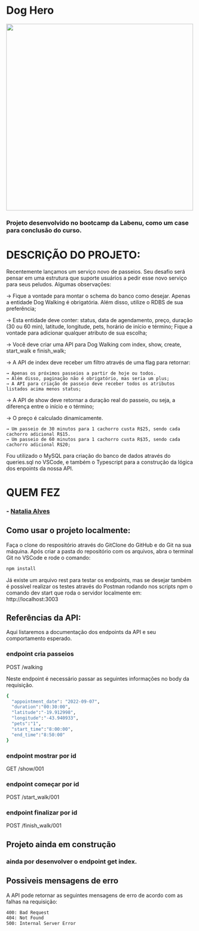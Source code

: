 # Dog Hero
<img src= "https://user-images.githubusercontent.com/89141117/189250932-ac883709-4e17-4220-9eab-84b3b02eb514.png" width="500">

### Projeto desenvolvido no bootcamp da Labenu, como um case para conclusão do curso.

# DESCRIÇÃO DO PROJETO:

Recentemente lançamos um serviço novo de passeios. Seu desafio será pensar em uma estrutura que suporte usuários a pedir esse novo serviço para seus peludos. Algumas observações:

→ Fique a vontade para montar o schema do banco como desejar. Apenas a entidade Dog Walking é obrigatória. Além disso, utilize o RDBS de sua preferência;

→ Esta entidade deve conter: status, data de agendamento, preço, duração (30 ou 60 min), latitude, longitude, pets, horário de início e término; Fique a vontade para adicionar qualquer atributo de sua escolha;

→ Você deve criar uma API para Dog Walking com index, show, create, start_walk e finish_walk;

→ A API de index deve receber um filtro através de uma flag para retornar:

    → Apenas os próximos passeios a partir de hoje ou todos.
    → Além disso, paginação não é obrigatório, mas seria um plus;
    → A API para criação de passeio deve receber todos os atributos listados acima menos status;

→ A API de show deve retornar a duração real do passeio, ou seja, a diferença entre o início e o término;

→ O preço é calculado dinamicamente.

    → Um passeio de 30 minutos para 1 cachorro custa R$25, sendo cada cachorro adicional R$15.
    → Um passeio de 60 minutos para 1 cachorro custa R$35, sendo cada cachorro adicional R$20;

Fou utilizado o MySQL para criação do banco de dados através do queries.sql no VSCode, e também o Typescript para a construção da lógica dos enpoints da nossa API.

# QUEM FEZ

### - [Natalia Alves](https://www.linkedin.com/in/nataliavalin/)

## Como usar o projeto localmente:

Faça o clone do respositório através do GitClone do GitHub e do Git na sua máquina. Após criar a pasta do repositório com os arquivos, abra o terminal Git no VSCode e rode o comando:

```bash
npm install 
```
Já existe um arquivo rest para testar os endpoints, mas se desejar também é possível realizar os testes através do Postman rodando nos scripts npm o comando dev start que roda o servidor localmente em:  http://localhost:3003

## Referências da API:
Aqui listaremos a documentação dos endpoints da API e seu comportamento esperado.

### endpoint cria passeios
POST  /walking

Neste endpoint é necessário passar as seguintes informações no body da requisição. 
```bash
{   
  "appointment_date": "2022-09-07", 
  "duration":"00:30:00",
  "latitude":"-19.912998", 
  "longitude":"-43.940933",
  "pets":"1",
  "start_time":"8:00:00", 
  "end_time":"8:50:00"
}
```


### endpoint mostrar por id
GET  /show/001

### endpoint começar por id
POST  /start_walk/001

### endpoint finalizar por id
POST  /finish_walk/001

## Projeto ainda em construção

### ainda por desenvolver o endpoint get index.

## Possiveis mensagens de erro

A API pode retornar as seguintes mensagens de erro de acordo com as falhas na requisição:

```bash
400: Bad Request
404: Not Found
500: Internal Server Error

```

